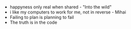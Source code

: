 * happyness only real when shared - "Into the wild" 
* i like my computers to work for me, not in reverse - Mihai
* Failing to plan is planning to fail
* The truth is in the code
